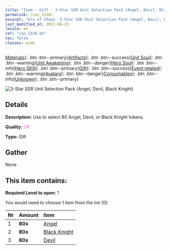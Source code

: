 ```yaml
---
title: "Item - Gift - 3-Star SSR Unit Selection Pack (Angel, Devil, Black Knight)"
permalink: /con_1320/
excerpt: "Era of Chaos  3-Star SSR Unit Selection Pack (Angel, Devil, Black Knight)"
last_modified_at: 2021-04-23
locale: en
ref: "con_1320.md"
toc: false
classes: wide
---
```

 [Materials](/Items/){: .btn .btn--primary}[Artifacts](/Items/Artifacts/){: .btn .btn--success}[Unit Soul](/Items/UnitSoul/){: .btn .btn--warning}[Unit Awakening](/Items/UnitAwakening/){: .btn .btn--danger}[Hero Soul](/Items/HeroSoul/){: .btn .btn--info}[Hero SKill](/Items/HeroSkill/){: .btn .btn--primary}[Gift](/Items/Gift/){: .btn .btn--success}[Event related](/Items/Events/){: .btn .btn--warning}[Avatars](/Items/Avatars/){: .btn .btn--danger}[Consumables](/Items/Consumables/){: .btn .btn--info}[Unknown](/Items/Unknown/){: .btn .btn--primary}

 ![3-Star SSR Unit Selection Pack (Angel, Devil, Black Knight)](/images/t/i_907374.png)

## Details
 **Description:** Use to select 80 Angel, Devil, or Black Knight tokens.

 **Quality:** <span style="color: #DA70D6">OK</span>

 **Type:** Gift

## Gather

  None

## This item contains:

 **Required Level to open:** 1

 You would need to choose 1 item from the list (0):

  | Nr | Amount |     Item    |
  |:---|:-------|:------------|
  | 1 |  **80x** | [Angel](/Items/unt_196/) |  | 
  | 2 |  **80x** | [Black Knight](/Items/unt_213/) |  | 
  | 3 |  **80x** | [Devil](/Items/unt_232/) |  | 
